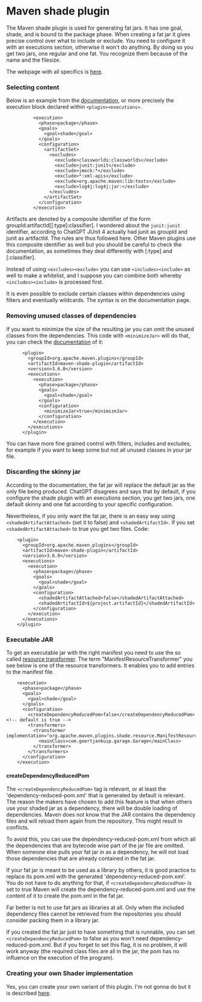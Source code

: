 # Maven shade plugin

The Maven shade plugin is used for generating fat jars. It has one goal, shade, and is bound to the package phase. When creating a fat jar it gives precise control over what to include or exclude. You need to configure it with an executions section, otherwise it won't do anything. By doing so you get two jars, one regular and one fat. You recognize them because of the name and the filesize. 

The webpage with all specifics is [here](https://maven.apache.org/plugins-archives/maven-shade-plugin-3.6.0/shade-mojo.html).

### Selecting content

Below is an example from the [documentation](https://maven.apache.org/plugins/maven-shade-plugin/examples/includes-excludes.html), or more precisely the execution block declared within ```<plugin><executions>```.

```
          <execution>
            <phase>package</phase>
            <goals>
              <goal>shade</goal>
            </goals>
            <configuration>
              <artifactSet>
                <excludes>
                  <exclude>classworlds:classworlds</exclude>
                  <exclude>junit:junit</exclude>
                  <exclude>jmock:*</exclude>
                  <exclude>*:xml-apis</exclude>
                  <exclude>org.apache.maven:lib:tests</exclude>
                  <exclude>log4j:log4j:jar:</exclude>
                </excludes>
              </artifactSet>
            </configuration>
          </execution>
```

Artifacts are denoted by a composite identifier of the form groupId:artifactId[[:type]:classifier]. I wondered about the ```junit:junit``` identifier, according to ChatGPT JUnit 4 actually had junit as groupId and junit as artifactId. The rules are thus followed here. Other Maven plugins use this composite identifier as well but you should be careful to check the documentation, as sometimes they deal differently with [:type] and [:classifier].

Instead of using ```<excludes><exclude>``` you can use ```<includes><include>``` as well to make a whitelist, and I suppose you can combine both whereby ```<includes><include>``` is processed first.

It is even possible to exclude certain classes within dependencies using filters and eventually wildcards. The syntax is on the documentation page.

### Removing unused classes of dependencies

If you want to minimize the size of the resulting jar you can omit the unused classes from the dependencies. This code with ```<minimizeJar>``` will do that, you can check the [documentation](https://maven.apache.org/plugins-archives/maven-shade-plugin-3.6.0/shade-mojo.html#minimizeJar) of it:

```
      <plugin>
        <groupId>org.apache.maven.plugins</groupId>
        <artifactId>maven-shade-plugin</artifactId>
        <version>3.6.0</version>
        <executions>
          <execution>
            <phase>package</phase>
            <goals>
              <goal>shade</goal>
            </goals>
            <configuration>
              <minimizeJar>true</minimizeJar>
            </configuration>
          </execution>
        </executions>
      </plugin>
```

You can have more fine grained control with filters, includes and excludes, for example if you want to keep some but not all unused classes in your jar file.

### Discarding the skinny jar

According to the documentation, the fat jar will replace the default jar as the only file being produced. ChatGPT disagrees and says that by default, if you configure the shade plugin with an executions section, you get two jars, one default skinny and one fat according to your specific configuration. 

Nevertheless, if you only want the fat jar, there is an easy way using ```<shadedArtifactAttached>``` (set it to false) and ```<shadedArtifactId>```. If you set ```<shadedArtifactAttached>``` to true you get two files. Code:

```
    <plugin>
      <groupId>org.apache.maven.plugins</groupId>
      <artifactId>maven-shade-plugin</artifactId>
      <version>3.6.0</version>
      <executions>
        <execution>
          <phase>package</phase>
          <goals>
            <goal>shade</goal>
          </goals>
          <configuration>
            <shadedArtifactAttached>false</shadedArtifactAttached>
            <shadedArtifactId>${project.artifactId}</shadedArtifactId>
          </configuration>
        </execution>
      </executions>
    </plugin>
```

### Executable JAR

To get an executable jar with the right manifest you need to use the so called [resource transformer](https://maven.apache.org/plugins/maven-shade-plugin/examples/resource-transformers.html). The term "ManifestResourceTransformer" you see below is one of the resource transformers. It enables you to add entries to the manifest file. 

```
    <execution>
      <phase>package</phase>
      <goals>
        <goal>shade</goal>
      </goals>
      <configuration>
        <createDependencyReducedPom>false</createDependencyReducedPom> <!-- default is true -->
        <transformers>
          <transformer implementation="org.apache.maven.plugins.shade.resource.ManifestResourceTransformer">
            <mainClass>com.geertjankuip.garage.Garage</mainClass> 
          </transformer>
        </transformers>
      </configuration>
    </execution>
```

#### createDependencyReducedPom

The ```<createDependencyReducedPom>``` tag is relevant, or at least the 'dependency-reduced-pom.xml' that is generated by default is relevant. The reason the makers have chosen to add this feature is that when others use your shaded jar as a dependency, there will be double loading of dependencies. Maven does not know that the JAR contains the dependency files and will reload them again from the repository. This might result in conflicts. 

To avoid this, you can use the dependency-reduced-pom.xml from which all the dependencies that are bytecode wise part of the jar file are omitted. When someone else pulls your fat jar in as a dependency, he will not load those dependencies that are already contained in the fat jar.

If your fat jar is meant to be used as a library by others, it is good practice to replace its pom.xml with the generated 'dependency-reduced-pom.xml'. You do not have to do anything for that, if ```<createDependencyReducedPom>``` is set to true Maven will create the dependency-reduced-pom.xml and use the content of it to create the pom.xml in the fat jar.

Far better is not to use fat jars as libraries at all. Only when the included dependency files cannot be retrieved from the repositories you should consider packing them in a library jar.

If you created the fat jar just to have something that is runnable, you can set ```<createDependencyReducedPom>``` to false as you won't need dependency-reduced-pom.xml. But if you forget to set this flag, it is no problem, it will work anyway (the required class files are all in the jar, the pom has no influence on the execution of the program).

### Creating your own Shader implementation

Yes, you can create your own variant of this plugin. I'm not gonna do but it is described [here](https://maven.apache.org/plugins/maven-shade-plugin/examples/use-shader-other-impl.html).


